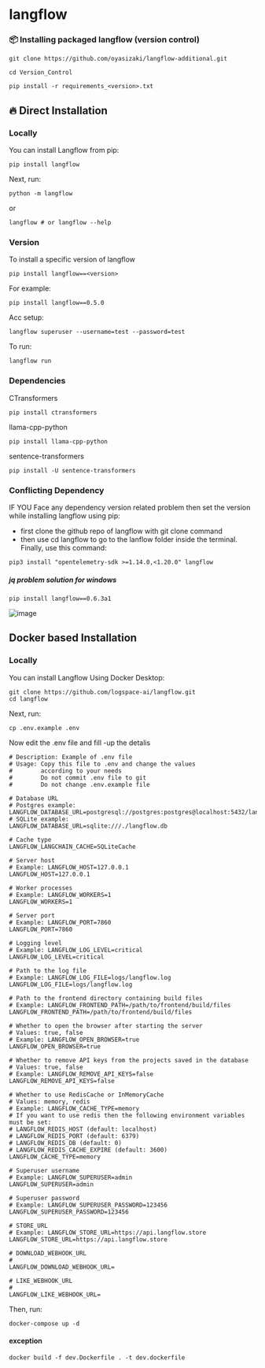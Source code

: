 # langflow

### 📦 <b>Installing packaged langflow (version control)</b>

```shell
git clone https://github.com/oyasizaki/langflow-additional.git
```
```shell
cd Version_Control
```


```shell
pip install -r requirements_<version>.txt
```

## 🔥 Direct Installation
### <b>Locally</b>
You can install Langflow from pip:

```shell
pip install langflow
```

Next, run:

```shell
python -m langflow
```
or
```shell
langflow # or langflow --help
```

### <b>Version</b>
To install a specific version of langflow 
```shell
pip install langflow==<version>
```
For example:
```shell
pip install langflow==0.5.0
```
Acc setup:
```shell
langflow superuser --username=test --password=test
```
To run:
```shell
langflow run
```




### <b>Dependencies</b>
CTransformers
```shell
pip install ctransformers
```
llama-cpp-python
```shell
pip install llama-cpp-python
```
sentence-transformers
```shell
pip install -U sentence-transformers
```



### <b>Conflicting Dependency</b>

IF YOU Face any dependency version related problem then set the version while installing langflow using pip:
* first clone the github repo of langflow with git clone command
* then use cd langflow to go to the lanflow folder inside the terminal. Finally, use this command:

```shell
pip3 install "opentelemetry-sdk >=1.14.0,<1.20.0" langflow
```
##### jq problem solution for windows
```shell
pip install langflow==0.6.3a1
```




![image](https://github.com/oyasizaki/langflow-additional/assets/118342512/776fe511-7519-4a2c-baa2-e0805d646ee3) 

## Docker based Installation
### <b>Locally</b>
You can install Langflow Using Docker Desktop:

```shell
git clone https://github.com/logspace-ai/langflow.git
cd langflow
```
Next, run:
```shell
cp .env.example .env
```
Now edit the .env file and fill -up the detalis
```shell
# Description: Example of .env file
# Usage: Copy this file to .env and change the values
#        according to your needs
#        Do not commit .env file to git
#        Do not change .env.example file

# Database URL
# Postgres example: LANGFLOW_DATABASE_URL=postgresql://postgres:postgres@localhost:5432/langflow
# SQLite example:
LANGFLOW_DATABASE_URL=sqlite:///./langflow.db

# Cache type
LANGFLOW_LANGCHAIN_CACHE=SQLiteCache

# Server host
# Example: LANGFLOW_HOST=127.0.0.1
LANGFLOW_HOST=127.0.0.1

# Worker processes
# Example: LANGFLOW_WORKERS=1
LANGFLOW_WORKERS=1

# Server port
# Example: LANGFLOW_PORT=7860
LANGFLOW_PORT=7860

# Logging level
# Example: LANGFLOW_LOG_LEVEL=critical
LANGFLOW_LOG_LEVEL=critical

# Path to the log file
# Example: LANGFLOW_LOG_FILE=logs/langflow.log
LANGFLOW_LOG_FILE=logs/langflow.log

# Path to the frontend directory containing build files
# Example: LANGFLOW_FRONTEND_PATH=/path/to/frontend/build/files
LANGFLOW_FRONTEND_PATH=/path/to/frontend/build/files

# Whether to open the browser after starting the server
# Values: true, false
# Example: LANGFLOW_OPEN_BROWSER=true
LANGFLOW_OPEN_BROWSER=true

# Whether to remove API keys from the projects saved in the database
# Values: true, false
# Example: LANGFLOW_REMOVE_API_KEYS=false
LANGFLOW_REMOVE_API_KEYS=false

# Whether to use RedisCache or InMemoryCache
# Values: memory, redis
# Example: LANGFLOW_CACHE_TYPE=memory
# If you want to use redis then the following environment variables must be set:
# LANGFLOW_REDIS_HOST (default: localhost)
# LANGFLOW_REDIS_PORT (default: 6379)
# LANGFLOW_REDIS_DB (default: 0)
# LANGFLOW_REDIS_CACHE_EXPIRE (default: 3600)
LANGFLOW_CACHE_TYPE=memory

# Superuser username
# Example: LANGFLOW_SUPERUSER=admin
LANGFLOW_SUPERUSER=admin

# Superuser password
# Example: LANGFLOW_SUPERUSER_PASSWORD=123456
LANGFLOW_SUPERUSER_PASSWORD=123456

# STORE_URL
# Example: LANGFLOW_STORE_URL=https://api.langflow.store
LANGFLOW_STORE_URL=https://api.langflow.store

# DOWNLOAD_WEBHOOK_URL
#
LANGFLOW_DOWNLOAD_WEBHOOK_URL=

# LIKE_WEBHOOK_URL
#
LANGFLOW_LIKE_WEBHOOK_URL=
```
Then, run:
```shell
docker-compose up -d
```
#### exception
```shell
docker build -f dev.Dockerfile . -t dev.dockerfile
```

